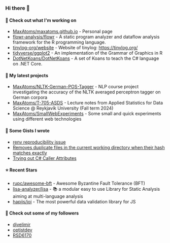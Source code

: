 ### Hi there 👋

#### 👷 Check out what I'm working on

- [MaxAtoms/maxatoms.github.io](https://github.com/MaxAtoms/maxatoms.github.io) - Personal page
- [flowr-analysis/flowr](https://github.com/flowr-analysis/flowr) - A static program analyzer and dataflow analysis framework for the R programming language.
- [tinylog-org/website](https://github.com/tinylog-org/website) - Website of tinylog: https://tinylog.org/
- [tidyverse/ggplot2](https://github.com/tidyverse/ggplot2) - An implementation of the Grammar of Graphics in R
- [DotNetKoans/DotNetKoans](https://github.com/DotNetKoans/DotNetKoans) - A set of Koans to teach the C# language on .NET Core.

#### 🌱 My latest projects

- [MaxAtoms/NLTK-German-POS-Tagger](https://github.com/MaxAtoms/NLTK-German-POS-Tagger) - NLP course project investigating the accuracy of the NLTK averaged perceptron tagger on German corpora
- [MaxAtoms/T-705-ASDS](https://github.com/MaxAtoms/T-705-ASDS) - Lecture notes from Applied Statistics for Data Science @ Reykjavík University (Fall term 2024)
- [MaxAtoms/SmallWebExperiments](https://github.com/MaxAtoms/SmallWebExperiments) - Some small and quick experiments using different web technologies

#### 📓 Some Gists I wrote

- [renv reproducibility issue](https://gist.github.com/fa19949eb41f7bdc24277cc49a73de2f)
- [Removes duplicate files in the current working directory when their hash matches exactly](https://gist.github.com/adb1a103726545c84d591b7be5eec134)
- [Trying out C# Caller Attributes](https://gist.github.com/9b9f14f7bab6d7ed7a64316d211d5f5d)

#### ⭐ Recent Stars

- [rupc/awesome-bft](https://github.com/rupc/awesome-bft) - Awesome Byzantine Fault Tolerance (BFT)
- [lisa-analyzer/lisa](https://github.com/lisa-analyzer/lisa) - 📚 a modular easy to use Library for Static Analysis aiming at multi-language analysis
- [hapijs/joi](https://github.com/hapijs/joi) - The most powerful data validation library for JS

#### 👯 Check out some of my followers

- [djvelimir](https://github.com/djvelimir)
- [optistdev](https://github.com/optistdev)
- [RSD6170](https://github.com/RSD6170)
